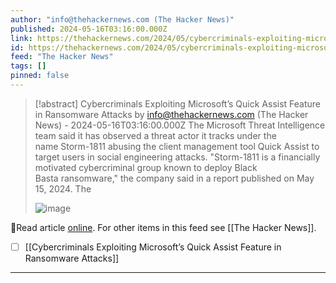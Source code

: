```yaml
---
author: "info@thehackernews.com (The Hacker News)"
published: 2024-05-16T03:16:00.000Z
link: https://thehackernews.com/2024/05/cybercriminals-exploiting-microsofts.html
id: https://thehackernews.com/2024/05/cybercriminals-exploiting-microsofts.html
feed: "The Hacker News"
tags: []
pinned: false
---
```

> [!abstract] Cybercriminals Exploiting Microsoft’s Quick Assist Feature in Ransomware Attacks by info@thehackernews.com (The Hacker News) - 2024-05-16T03:16:00.000Z
> The Microsoft Threat Intelligence team said it has observed a threat actor it tracks under the name Storm-1811 abusing the client management tool Quick Assist to target users in social engineering attacks. "Storm-1811 is a financially motivated cybercriminal group known to deploy Black Basta ransomware," the company said in a report published on May 15, 2024. The
>
> ![image](https://blogger.googleusercontent.com/img/b/R29vZ2xl/AVvXsEhG-PcUDkVO7cSuiKU_orq2mhb9VqxGYPcQgP4eSUAh4OL_-f_CubxQBn1Htu_Br7xERfpfD3QjIul2LRq6fTa6Iz43Snrla-go6qPN9o-aJJ7o7CxNU2kK4yvj6lPQKwLms8JbgbHX38B-apXbBuPkVN95W_0kdwXHmi1lBS43GDFcOvwEvIuNWFhtRdMo/s1600/ms.png)

🔗Read article [online](https://thehackernews.com/2024/05/cybercriminals-exploiting-microsofts.html). For other items in this feed see [[The Hacker News]].

- [ ] [[Cybercriminals Exploiting Microsoft’s Quick Assist Feature in Ransomware Attacks]]
- - -

